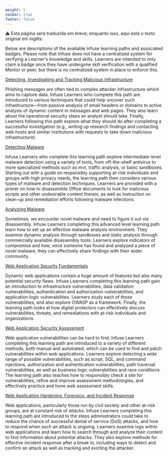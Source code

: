 ```yaml
---
weight: 5
navbar: true
footer: false
---
```


⚠️ Esta página será traduzida em breve; enquanto isso, aqui está o texto original em inglês:

Below are descriptions of the available Infuse learning paths and associated badges. Please note that Infuse does not have a centralized system for verifying a Learner's knowledge and skills. Learners are intended to only claim a badge once they have undergone skill verification with a qualified Mentor or peer, but there is no centralized system in place to enforce this.[](/en/learning-path/1/)

[Detecting, Investigating and Tracking Malicious Infrastructure](/en/learning-path/1/)

Phishing messages are often tied to complex attacker infrastructure which aims to capture data. Infuse Learners who complete this path are introduced to various techniques that could help uncover such infrastructure—from passive analysis of email headers or domains to active analysis of dynamic content in messages and web pages. They also learn about the operational security steps an analyst should take. Finally, Learners following this path explore what they should do after completing a successful investigation (e.g., writing up research findings and contacting web hosts and similar institutions with requests to take down malicious infrastructure).

[Detecting Malware](/en/learning-path/2/)

Infuse Learners who complete this learning path explore intermediate-level malware detection using a variety of tools, from off-the-shelf antivirus to more specialized methods such as mvt, traffic analysis, or basic sandboxes. Starting out with a guide on responsibly supporting at-risk individuals and groups with high privacy needs, the learning path then considers various types of malware and detection techniques. Learners are provided with a primer on how to disassemble Office documents to look for malicious scripts and other undesirable content therein, as well as instruction on clean-up and remediation efforts following malware infections.

[Analyzing Malware](/en/learning-path/3/)

Sometimes, we encounter novel malware and need to figure it out via disassembly. Infuse Learners completing this advanced level learning path learn how to set up an effective malware analysis environment. They examine dynamic analysis through sandboxes and static analysis through commercially available disassembly tools. Learners explore indicators of compromise and how, once someone has found and analyzed a piece of novel malware, they can effectively share findings with their wider community.

[Web Application Security Fundamentals](/en/learning-path/4/)

Dynamic web applications contain a huge amount of features but also many potential security flaws. Infuse Learners completing this learning path gain an introduction to infrastructure vulnerabilities, data validation vulnerabilities, authentication and authorization vulnerabilities, and application logic vulnerabilities. Learners study each of those vulnerabilities, and also explore OWASP as a framework. Finally, the learning path looks at how digital protectors can effectively discuss vulnerabilities, threats, and remediations with at-risk individuals and organizations.

[Web Application Security Assessment](/en/learning-path/5/)

Web application vulnerabilities can be hard to find. Infuse Learners completing this learning path are introduced to a variety of different methods, both manual and automated, which can be used to find and patch vulnerabilities within web applications. Learners explore detecting a wide range of possible vulnerabilities, such as script, SQL, and command injections, authorization and authentication vulnerabilities, path traversal vulnerabilities, as well as business logic vulnerabilities and race conditions. The learning path also teaches how to responsibly check a site for vulnerabilities, refine and improve assessment methodologies, and effectively practice and hone web assessment skills.

[Web Application Hardening, Forensics, and Incident Response](/en/learning-path/6/)

Web applications, particularly those run by civil society and other at-risk groups, are at constant risk of attacks. Infuse Learners completing this learning path are introduced to the steps administrators could take to reduce the chance of successful denial of service (DoS) attacks, and how to respond when such an attack is ongoing. Learners examine logs within web applications and learn how to search through and analyze their content to find information about potential attacks. They also explore methods for effective incident response after a break in, including ways to detect and confirm an attack as well as tracking and evicting the attacker.